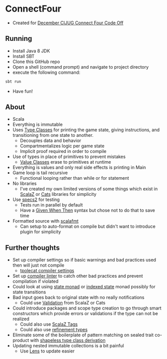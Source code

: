 # ConnectFour
- Created for [December CIJUG Connect Four Code Off](https://github.com/central-iowa-java-users-group/connect-four/blob/master/README.md)

## Running
- Install Java 8 JDK
- Install SBT
- Clone this GitHub repo
- Open a shell (command prompt) and navigate to project directory
- execute the following command: 
```bash
sbt run
```
- Have fun!

## About
- Scala
- Everything is immutable
- Uses [Type Classes](http://danielwestheide.com/blog/2013/02/06/the-neophytes-guide-to-scala-part-12-type-classes.html) for printing the game state, giving instructions, and transitioning from one state to another.
  - Decouples data and behavior
  - Compartmentalizes logic per game state
  - Implicit proof required in order to compile
- Use of types in place of primitives to prevent mistakes
  - [Value Classes](https://docs.scala-lang.org/overviews/core/value-classes.html) erase to primitives at runtime
- Everything is values and only real side effects is printing in Main  
- Game loop is tail recursive
  - Functional looping rather than while or for statement  
- No libraries
  - I've created my own limited versions of some things 
  which exist in [ScalaZ](https://github.com/scalaz/scalaz) or [Cats](https://typelevel.org/cats) libraries for simplicity
- Use [specs2](https://etorreborre.github.io/specs2) for testing
  - Tests run in parallel by default
  - Have a [Given When Then](https://etorreborre.github.io/specs2/guide/SPECS2-4.0.0/org.specs2.guide.GivenWhenThenStyle.html) syntax but chose not to do that to save time  
- Formatted source with [scalafmt](http://scalameta.org/scalafmt)
  - Can setup to auto-format on compile but didn't want to introduce plugin for simplicity    

## Further thoughts
- Set up compiler settings so if basic warnings and bad practices used then will just not compile
  - [tpolecat compiler settings](https://tpolecat.github.io/2017/04/25/scalac-flags.html)
- Set up [compiler linter](http://www.wartremover.org/) to catch other bad practices and prevent compilation if violated
- Could look at using [state monad](http://eed3si9n.com/learning-scalaz/State.html#State+and+StateT) or [indexed state](https://youtu.be/eO1JLs5FR6k) monad possibly for state transitions
- Bad input goes back to original state with no really notifications
  - Could use [Validation](http://eed3si9n.com/learning-scalaz/Validation.html) from ScalaZ or Cats
- Could introduce packages and scope type creation to go through smart constructors 
which provide errors or validations if the type can not be realized
  - Could also use [ScalaZ Tags](http://eed3si9n.com/learning-scalaz/Tagged+type.html)
  - Could also use [refinement types](https://github.com/fthomas/refined)
- Eliminate some of the boilerplate of pattern matching on sealed trait co-product with [shapeless type class derivation](https://github.com/milessabin/shapeless/blob/master/examples/src/main/scala/shapeless/examples/derivation.scala#L108)
- Updating nested immutable collections is a bit painful
  - Use [Lens](http://eed3si9n.com/learning-scalaz/Lens.html) to update easier

